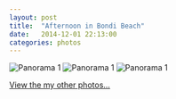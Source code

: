 ```yaml
---
layout: post
title:  "Afternoon in Bondi Beach"
date:   2014-12-01 22:13:00
categories: photos
---
```


<img src="//lh3.googleusercontent.com/-5A8Jf4y-L7g/VHxRGR3C4HI/AAAAAAAAfuo/RDXWqBbOrPY/w1598-h351-no/PANO_20141103_143535.jpg" alt="Panorama 1" class="panorama img-responsive callout" />
<img src="//lh3.googleusercontent.com/-vVpzu_3aSiw/VHxRGQ96AFI/AAAAAAAAfuo/hM9eXH6786s/w1598-h322-no/PANO_20141103_142709.jpg" alt="Panorama 1" class="panorama img-responsive callout" />
<img src="//lh5.googleusercontent.com/-2X4gcDaEOAs/VHxRGVpUbII/AAAAAAAAfuo/nbWJa_xGoIA/w1185-h889-no/IMG_20141103_142555.jpg" alt="Panorama 1" class="panorama img-responsive callout" />

[View the my other photos...](https://plus.google.com/+RyanbiPratama/photos)